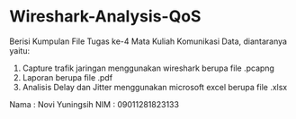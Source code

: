 # Wireshark-Analysis-QoS
Berisi Kumpulan File Tugas ke-4 Mata Kuliah Komunikasi Data,
diantaranya yaitu:
1. Capture trafik jaringan menggunakan wireshark berupa file .pcapng
2. Laporan berupa file .pdf
3. Analisis Delay dan Jitter menggunakan microsoft excel berupa file .xlsx

Nama  : Novi Yuningsih
NIM   : 09011281823133
